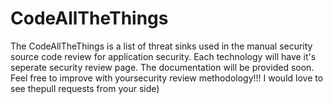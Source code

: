 # CodeAllTheThings

The CodeAllTheThings is a list of threat sinks used in the manual security source code review for application security. Each technology will have it's seperate security review page.
The documentation will be provided soon. Feel free to improve with yoursecurity review methodology!!! I would love to see the️pull requests from your side)
